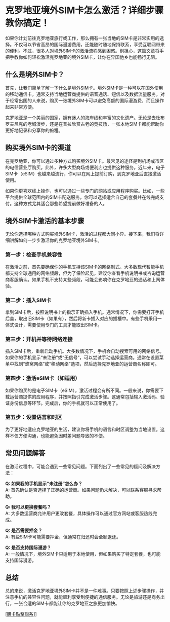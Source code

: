 # 克罗地亚境外SIM卡怎么激活？详细步骤教你搞定！

如果你计划前往克罗地亚旅行或工作，那么拥有一张当地的SIM卡是非常实用的选择。不仅可以节省高昂的国际漫游费用，还能随时随地保持联系，享受互联网带来的便利。不过，很多人对境外SIM卡的激活流程感到困惑。别担心，这篇文章将手把手教你如何轻松激活克罗地亚的境外SIM卡，让你在异国他乡也能畅行无阻。

## 什么是境外SIM卡？

首先，让我们简单了解一下什么是境外SIM卡。境外SIM卡是一种可以在国外使用的移动通信卡，通常支持当地运营商提供的语音通话、短信以及数据流量服务。对于经常出国的人来说，购买一张境外SIM卡可以避免高额的国际漫游费，而且操作起来非常方便。

克罗地亚是一个美丽的国家，拥有迷人的海岸线和丰富的文化遗产。无论是去杜布罗夫尼克的老城漫步，还是在普拉欣赏古老的竞技场，一张本地SIM卡都能帮助你更好地记录和分享你的旅程。

## 购买境外SIM卡的渠道

在克罗地亚，你可以通过多种方式购买境外SIM卡。最常见的途径是到机场或市区的电信营业厅购买。此外，许多大型商场或便利店也提供这种服务。近年来，电子SIM卡（eSIM）也越来越流行，你可以在网上提前订购，到克罗地亚后直接激活使用。

如果你更喜欢线上操作，也可以通过一些专门的网站或应用程序购买。比如，一些平台提供全球范围内的SIM卡配送服务，你可以选择适合自己的套餐并在线完成支付。这种方式尤其适合那些希望提前做好准备的人。

## 境外SIM卡激活的基本步骤

无论你选择哪种方式购买境外SIM卡，激活的过程都大同小异。接下来，我们将详细讲解如何一步步激活你的克罗地亚境外SIM卡。

### 第一步：检查手机兼容性

在激活之前，首先要确保你的手机支持该SIM卡的网络制式。大多数现代智能手机都支持全球通用的网络频段，但为了保险起见，建议你查看手机说明书或咨询运营商客服确认。如果手机不支持某些频段，可能会影响你在克罗地亚的通话和上网体验。

### 第二步：插入SIM卡

拿到SIM卡后，按照说明书上的指示正确插入手机。通常情况下，你需要打开手机后盖，取出旧SIM卡（如果有），然后将新卡插入对应的插槽中。有些手机采用一体式设计，需要使用专门的工具才能取出SIM卡。

### 第三步：开机并等待网络连接

插入SIM卡后，重新启动手机。大多数情况下，手机会自动搜索可用的网络信号。如果你的手机显示“未注册”或“无信号”，可以尝试手动选择运营商。通常在设置菜单中找到“蜂窝网络”或“移动网络”选项，然后选择克罗地亚的运营商名称即可。

### 第四步：激活eSIM卡（如适用）

如果你购买的是电子SIM卡（eSIM），激活过程会有所不同。一般来说，你需要下载运营商提供的应用程序，并按照指引完成激活步骤。这通常包括输入激活码、验证身份信息等环节。完成后，你的手机就可以正常使用了。

### 第五步：设置语言和时区

为了更好地适应克罗地亚的生活，建议你将手机的语言和时区调整为当地设置。这样不仅方便沟通，也能避免因时差问题导致的不便。

## 常见问题解答

在激活过程中，可能会遇到一些常见问题。下面列出了一些常见的疑问及解决方法：

**Q: 如果我的手机显示“未注册”怎么办？**  
A: 首先确认是否选择了正确的运营商。如果问题仍未解决，可以联系客服寻求帮助。

**Q: 我可以更换套餐吗？**  
A: 大多数运营商允许用户更改套餐，具体操作可以通过官方网站或客服热线完成。

**Q: 是否需要押金？**  
A: 有些SIM卡可能需要押金，但通常在归还时会全额退还。

**Q: 是否支持国际漫游？**  
A: 一般情况下，境外SIM卡只适用于本地使用，但如果购买了特定套餐，也可能支持国际漫游。

## 总结

总的来说，激活克罗地亚境外SIM卡并不是一件难事。只要按照上述步骤操作，并注意手机的兼容性问题，就能顺利享受到便捷的通信服务。无论是旅游还是商务出行，一张合适的SIM卡都能让你的克罗地亚之旅更加愉快。

[[購卡點擊聯系](https://t.me/s/esim1088)]]